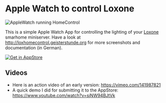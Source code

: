 # Apple Watch to control Loxone

![AppleWatch running HomeControl](http://loxhomecontrol.geisterstunde.org/watch.png)

This is a simple Apple Watch App for controlling the lighting of your [Loxone](http://www.loxone.com) smarhome miniserver. Have a look at http://loxhomecontrol.geisterstunde.org for more screenshots and documentation (in German).

[![Get in AppStore](http://loxhomecontrol.geisterstunde.org/download_appstore.svg)](https://t.co/t6chPUt1YQ)

## Videos
* Here is an action video of an early version: https://vimeo.com/141987821
* A quick demo I did for submitting it to the AppStore: https://www.youtube.com/watch?v=sjNW94BJtVk

